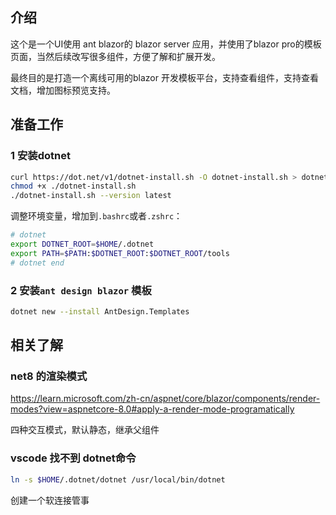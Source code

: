 ## 介绍
这个是一个UI使用 ant blazor的 blazor server 应用，并使用了blazor pro的模板页面，当然后续改写很多组件，方便了解和扩展开发。

最终目的是打造一个离线可用的blazor 开发模板平台，支持查看组件，支持查看文档，增加图标预览支持。

## 准备工作

### 1 安装dotnet
```bash
curl https://dot.net/v1/dotnet-install.sh -O dotnet-install.sh > dotnet-install.sh
chmod +x ./dotnet-install.sh 
./dotnet-install.sh --version latest
```
调整环境变量，增加到`.bashrc`或者`.zshrc`：
```bash
# dotnet 
export DOTNET_ROOT=$HOME/.dotnet
export PATH=$PATH:$DOTNET_ROOT:$DOTNET_ROOT/tools
# dotnet end
```

### 2 安装`ant design blazor` 模板
```bash
dotnet new --install AntDesign.Templates
```
## 相关了解
### net8 的渲染模式
https://learn.microsoft.com/zh-cn/aspnet/core/blazor/components/render-modes?view=aspnetcore-8.0#apply-a-render-mode-programatically

四种交互模式，默认静态，继承父组件


### vscode 找不到 dotnet命令
```bash
ln -s $HOME/.dotnet/dotnet /usr/local/bin/dotnet
```
创建一个软连接管事
